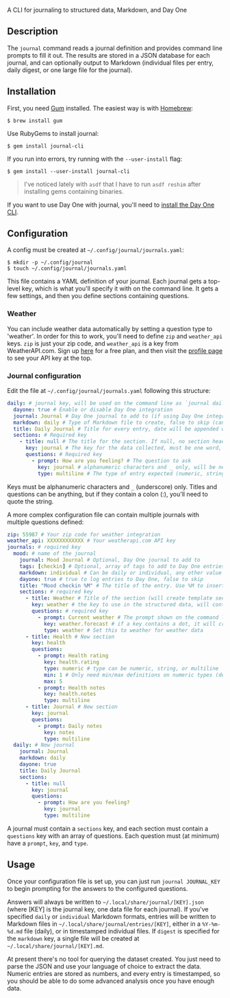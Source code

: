 
A CLI for journaling to structured data, Markdown, and Day One

## Description

The `journal` command reads a journal definition and provides command line prompts to fill it out. The results are stored in a JSON database for each journal, and can optionally output to Markdown (individual files per entry, daily digest, or one large file for the journal).

## Installation

First, you need [Gum](https://github.com/charmbracelet/gum) installed. The easiest way is with [Homebrew](https://brew.sh/):

```
$ brew install gum
```

Use RubyGems to install journal:

```
$ gem install journal-cli
```

If you run into errors, try running with the `--user-install` flag:

```
$ gem install --user-install journal-cli
```

> I've noticed lately with `asdf` that I have to run `asdf reshim` after installing gems containing binaries.

If you want to use Day One with journal, you'll need to [install the Day One CLI](https://dayoneapp.com/guides/tips-and-tutorials/command-line-interface-cli/).

## Configuration

A config must be created at `~/.config/journal/journals.yaml`:

```
$ mkdir -p ~/.config/journal
$ touch ~/.config/journal/journals.yaml
```

This file contains a YAML definition of your journal. Each journal gets a top-level key, which is what you'll specify it with on the command line. It gets a few settings, and then you define sections containing questions.

### Weather

You can include weather data automatically by setting a question type to 'weather'. In order for this to work, you'll need to define `zip` and `weather_api` keys. `zip` is just your zip code, and `weather_api` is a key from WeatherAPI.com. Sign up [here](https://www.weatherapi.com/) for a free plan, and then visit the [profile page](https://www.weatherapi.com/my/) to see your API key at the top.

### Journal configuration

Edit the file at `~/.config/journal/journals.yaml` following this structure:

```yaml
daily: # journal key, will be used on the command line as `journal daily`
  dayone: true # Enable or disable Day One integration
  journal: Journal # Day One journal to add to (if using Day One integration)
  markdown: daily # Type of Markdown file to create, false to skip (can be daily, individual, or digest)
  title: Daily Journal # Title for every entry, date will be appended where needed
  sections: # Required key
    - title: null # The title for the section. If null, no section header will be created
      key: journal # The key for the data collected, must be one word, alphanumeric characters and _ only
      questions: # Required key
        - prompt: How are you feeling? # The question to ask
          key: journal # alphanumeric characters and _ only, will be nested in section key
          type: multiline # The type of entry expected (numeric, string, or multiline)
```

Keys must be alphanumeric characters and `_` (underscore) only. Titles and questions can be anything, but if they contain a colon (:), you'll need to quote the string.

A more complex configuration file can contain multiple journals with multiple questions defined:

```yaml
zip: 55987 # Your zip code for weather integration
weather_api: XXXXXXXXXXXX # Your weatherapi.com API key
journals: # required key
  mood: # name of the journal
    journal: Mood Journal # Optional, Day One journal to add to
    tags: [checkin] # Optional, array of tags to add to Day One entries
    markdown: individual # Can be daily or individual, any other value will create a single file
    dayone: true # true to log entries to Day One, false to skip
    title: "Mood checkin %M" # The title of the entry. Use %M to insert AM or PM
    sections: # required key
      - title: Weather # Title of the section (will create template sections in Day One)
        key: weather # the key to use in the structured data, will contain all of the answers
        questions: # required key
          - prompt: Current weather # The prompt shown on the command line, will also become a header in the journal entries (Markdown, Day One)
            key: weather.forecast # if a key contains a dot, it will create nested data, e.g. `{ 'weather': { 'forecast': data } }`
            type: weather # Set this to weather for weather data
      - title: Health # New section
        key: health 
        questions:
          - prompt: Health rating
            key: health.rating
            type: numeric # type can be numeric, string, or multiline
            min: 1 # Only need min/max definitions on numeric types (defaults 1-5)
            max: 5
          - prompt: Health notes
            key: health.notes
            type: multiline
      - title: Journal # New section
        key: journal
        questions:
          - prompt: Daily notes
            key: notes
            type: multiline
  daily: # New journal
    journal: Journal
    markdown: daily
    dayone: true
    title: Daily Journal
    sections:
      - title: null
        key: journal
        questions:
          - prompt: How are you feeling?
            key: journal
            type: multiline
```

A journal must contain a `sections` key, and each section must contain a `questions` key with an array of questions. Each question must (at minimum) have a `prompt`, `key`, and `type`.

## Usage

Once your configuration file is set up, you can just run `journal JOURNAL_KEY` to begin prompting for the answers to the configured questions. 

Answers will always be written to `~/.local/share/journal/[KEY].json` (where [KEY] is the journal key, one data file for each journal). If you've specified `daily` or `individual` Markdown formats, entries will be written to Markdown files in `~/.local/share/journal/entries/[KEY]`, either in a `%Y-%m-%d.md` file (daily), or in timestamped individual files. If `digest` is specified for the `markdown` key, a single file will be created at `~/.local/share/journal/[KEY].md`.

At present there's no tool for querying the dataset created. You just need to parse the JSON and use your language of choice to extract the data. Numeric entries are stored as numbers, and every entry is timestamped, so you should be able to do some advanced analysis once you have enough data.

